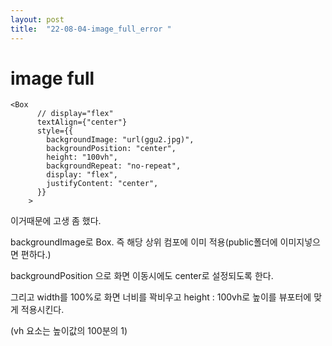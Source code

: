 ```yaml
---
layout: post
title:  "22-08-04-image_full_error "
---
```


# image full

```tsx
<Box
      // display="flex"
      textAlign={"center"}
      style={{
        backgroundImage: "url(ggu2.jpg)",
        backgroundPosition: "center",
        height: "100vh",
        backgroundRepeat: "no-repeat",
        display: "flex",
        justifyContent: "center",
      }}
    >
```

이거때문에 고생 좀 했다. 

backgroundImage로 Box. 즉 해당 상위 컴포에 이미 적용(public폴더에 이미지넣으면 편하다.)

backgroundPosition 으로 화면 이동시에도 center로 설정되도록 한다. 

그리고 width를 100%로 화면 너비를 꽉비우고 height : 100vh로 높이를 뷰포터에 맞게 적용시킨다.

(vh 요소는 높이값의 100분의 1)
